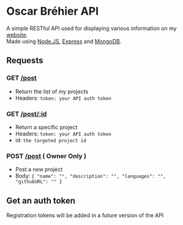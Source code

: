 # Oscar Bréhier API

A simple RESTful API used for displaying various information on my [website](brhoscar.vercel.app). 
<br/> Made using [Node.JS](https://nodejs.org/en/), [Express](https://expressjs.com/) and [MongoDB](https://www.mongodb.com/).

## Requests

### GET [/post](https://brhoscar-api.herokuapp.com/post)
- Return the list of my projects
- Headers: `token: your API auth token`

### GET [/post/:id](https://brhoscar-api.herokuapp.com/post/:id)
- Return a specific project
- Headers: `token: your API auth token`
- id: `the targeted project id`

### POST [/post](https://brhoscar-api.herokuapp.com/post) ( Owner Only )
- Post a new project
- Body: ```{
    "name": "",
    "description": "",
    "languages": "",
    "githubURL": ""
}```


## Get an auth token
Registration tokens will be added in a future version of the API